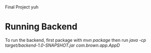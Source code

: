 Final Project yuh

# Running Backend
To run the backend, first package with *mvn package* then run *java -cp target/backend-1.0-SNAPSHOT.jar com.brown.app.AppD*